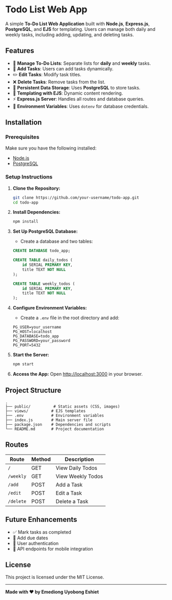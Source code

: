 # Todo List Web App

A simple **To-Do List Web Application** built with **Node.js**, **Express.js**, **PostgreSQL**, and **EJS** for templating. Users can manage both daily and weekly tasks, including adding, updating, and deleting tasks.

## Features

- 📝 **Manage To-Do Lists**: Separate lists for **daily** and **weekly** tasks.
- 📌 **Add Tasks**: Users can add tasks dynamically.
- ✏️ **Edit Tasks**: Modify task titles.
- ❌ **Delete Tasks**: Remove tasks from the list.
- 📂 **Persistent Data Storage**: Uses **PostgreSQL** to store tasks.
- 🎨 **Templating with EJS**: Dynamic content rendering.
- ⚡ **Express.js Server**: Handles all routes and database queries.
- 🔐 **Environment Variables**: Uses `dotenv` for database credentials.

## Installation

### Prerequisites
Make sure you have the following installed:
- [Node.js](https://nodejs.org/)
- [PostgreSQL](https://www.postgresql.org/)

### Setup Instructions

1. **Clone the Repository:**
   ```sh
   git clone https://github.com/your-username/todo-app.git
   cd todo-app
   ```

2. **Install Dependencies:**
   ```sh
   npm install
   ```

3. **Set Up PostgreSQL Database:**
   - Create a database and two tables:
   ```sql
   CREATE DATABASE todo_app;

   CREATE TABLE daily_todos (
       id SERIAL PRIMARY KEY,
       title TEXT NOT NULL
   );

   CREATE TABLE weekly_todos (
       id SERIAL PRIMARY KEY,
       title TEXT NOT NULL
   );
   ```

4. **Configure Environment Variables:**
   - Create a `.env` file in the root directory and add:
   ```env
   PG_USER=your_username
   PG_HOST=localhost
   PG_DATABASE=todo_app
   PG_PASSWORD=your_password
   PG_PORT=5432
   ```

5. **Start the Server:**
   ```sh
   npm start
   ```

6. **Access the App:**
   Open [http://localhost:3000](http://localhost:3000) in your browser.

## Project Structure
```
.
├── public/          # Static assets (CSS, images)
├── views/          # EJS templates
├── .env            # Environment variables
├── index.js        # Main server file
├── package.json    # Dependencies and scripts
└── README.md       # Project documentation
```

## Routes
| Route          | Method | Description        |
|---------------|--------|--------------------|
| `/`           | GET    | View Daily Todos  |
| `/weekly`     | GET    | View Weekly Todos |
| `/add`        | POST   | Add a Task        |
| `/edit`       | POST   | Edit a Task       |
| `/delete`     | POST   | Delete a Task     |

## Future Enhancements
- ✅ Mark tasks as completed
- 📆 Add due dates
- 🔐 User authentication
- 📱 API endpoints for mobile integration

## License
This project is licensed under the MIT License.

---
**Made with ❤️ by Emediong Uyobong Eshiet**


